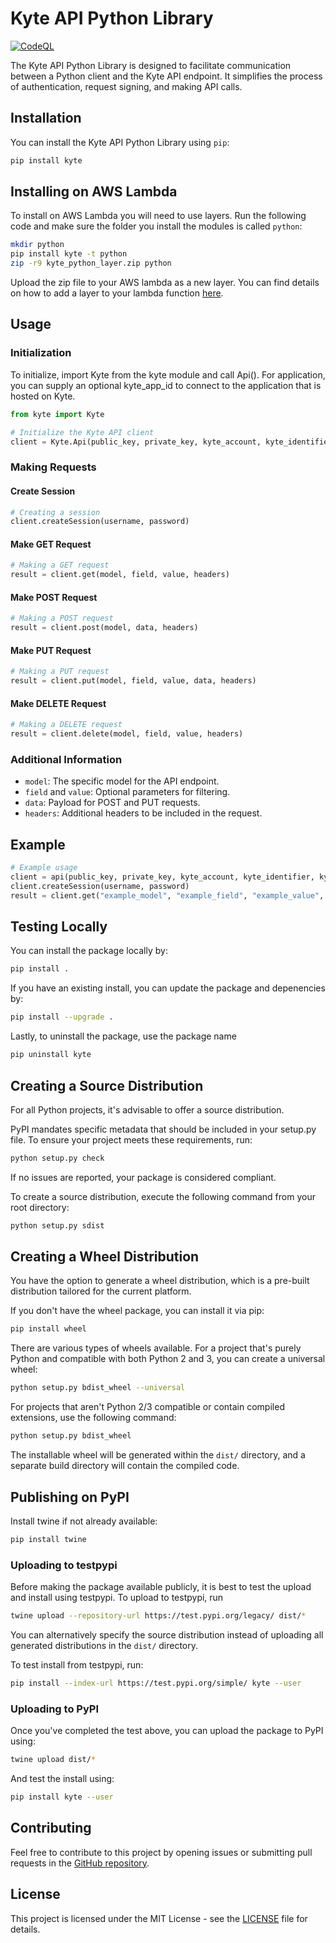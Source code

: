 # Kyte API Python Library

[![CodeQL](https://github.com/keyqcloud/kyte-api-python/actions/workflows/codeql.yml/badge.svg)](https://github.com/keyqcloud/kyte-api-python/actions/workflows/codeql.yml)

The Kyte API Python Library is designed to facilitate communication between a Python client and the Kyte API endpoint. It simplifies the process of authentication, request signing, and making API calls.

## Installation

You can install the Kyte API Python Library using `pip`:

```bash
pip install kyte
```

## Installing on AWS Lambda

To install on AWS Lambda you will need to use layers. Run the following code and make sure the folder you install the modules is called `python`:
```bash
mkdir python
pip install kyte -t python
zip -r9 kyte_python_layer.zip python
```

Upload the zip file to your AWS lambda as a new layer. You can find details on how to add a layer to your lambda function [here](https://www.keyq.cloud/en/blog/creating-an-aws-lambda-layer-for-python-requests-module).

## Usage

### Initialization

To initialize, import Kyte from the kyte module and call Api(). For application, you can supply an optional kyte_app_id to connect to the application that is hosted on Kyte.

```python
from kyte import Kyte

# Initialize the Kyte API client
client = Kyte.Api(public_key, private_key, kyte_account, kyte_identifier, kyte_endpoint, kyte_app_id)
```

### Making Requests

#### Create Session

```python
# Creating a session
client.createSession(username, password)
```

#### Make GET Request

```python
# Making a GET request
result = client.get(model, field, value, headers)
```

#### Make POST Request

```python
# Making a POST request
result = client.post(model, data, headers)
```

#### Make PUT Request

```python
# Making a PUT request
result = client.put(model, field, value, data, headers)
```

#### Make DELETE Request

```python
# Making a DELETE request
result = client.delete(model, field, value, headers)
```

### Additional Information

- `model`: The specific model for the API endpoint.
- `field` and `value`: Optional parameters for filtering.
- `data`: Payload for POST and PUT requests.
- `headers`: Additional headers to be included in the request.

## Example

```python
# Example usage
client = api(public_key, private_key, kyte_account, kyte_identifier, kyte_endpoint)
client.createSession(username, password)
result = client.get("example_model", "example_field", "example_value", {'Custom-Header': 'Value'})
```

## Testing Locally

You can install the package locally by:
```bash
pip install .
```

If you have an existing install, you can update the package and depenencies by:
```bash
pip install --upgrade .
```

Lastly, to uninstall the package, use the package name
```bash
pip uninstall kyte
```

## Creating a Source Distribution

For all Python projects, it's advisable to offer a source distribution.

PyPI mandates specific metadata that should be included in your setup.py file. To ensure your project meets these requirements, run:

```bash
python setup.py check
```

If no issues are reported, your package is considered compliant.

To create a source distribution, execute the following command from your root directory:

```bash
python setup.py sdist
```

## Creating a Wheel Distribution

You have the option to generate a wheel distribution, which is a pre-built distribution tailored for the current platform.

If you don't have the wheel package, you can install it via pip:

```bash
pip install wheel
```

There are various types of wheels available. For a project that's purely Python and compatible with both Python 2 and 3, you can create a universal wheel:

```bash
python setup.py bdist_wheel --universal
```

For projects that aren't Python 2/3 compatible or contain compiled extensions, use the following command:

```bash
python setup.py bdist_wheel
```

The installable wheel will be generated within the `dist/` directory, and a separate build directory will contain the compiled code.

## Publishing on PyPI

Install twine if not already available:
```bash
pip install twine
```

### Uploading to testpypi

Before making the package available publicly, it is best to test the upload and install using testpypi. To upload to testpypi, run
```bash
twine upload --repository-url https://test.pypi.org/legacy/ dist/*
```

You can alternatively specify the source distribution instead of uploading all generated distributions in the `dist/` directory.

To test install from testpypi, run:
```bash
pip install --index-url https://test.pypi.org/simple/ kyte --user
```

### Uploading to PyPI

Once you've completed the test above, you can upload the package to PyPI using:
```bash
twine upload dist/*
```

And test the install using:
```bash
pip install kyte --user
```

## Contributing

Feel free to contribute to this project by opening issues or submitting pull requests in the [GitHub repository](https://github.com/keyqcloud/kyte-api-python).

## License

This project is licensed under the MIT License - see the [LICENSE](LICENSE) file for details.

